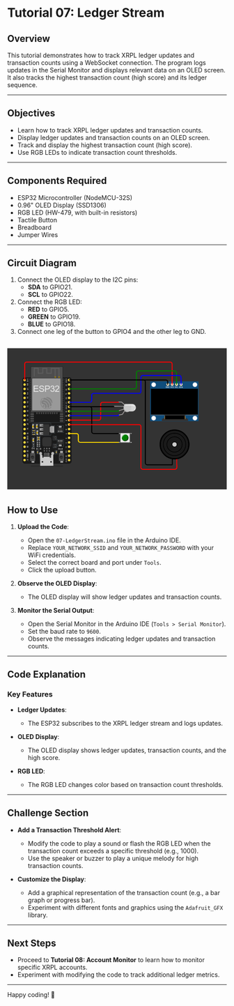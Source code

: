 # Tutorial 07: Ledger Stream

## Overview

This tutorial demonstrates how to track XRPL ledger updates and transaction counts using a WebSocket connection. The program logs updates in the Serial Monitor and displays relevant data on an OLED screen. It also tracks the highest transaction count (high score) and its ledger sequence.

---

## Objectives

- Learn how to track XRPL ledger updates and transaction counts.
- Display ledger updates and transaction counts on an OLED screen.
- Track and display the highest transaction count (high score).
- Use RGB LEDs to indicate transaction count thresholds.

---

## Components Required

- ESP32 Microcontroller (NodeMCU-32S)
- 0.96" OLED Display (SSD1306)
- RGB LED (HW-479, with built-in resistors)
- Tactile Button
- Breadboard
- Jumper Wires

---

## Circuit Diagram

1. Connect the OLED display to the I2C pins:
   - **SDA** to GPIO21.
   - **SCL** to GPIO22.
2. Connect the RGB LED:
   - **RED** to GPIO5.
   - **GREEN** to GPIO19.
   - **BLUE** to GPIO18.
3. Connect one leg of the button to GPIO4 and the other leg to GND.

![Circuit Diagram](https://github.com/Handy4ndy/ESP32-XRPL/blob/main/src/Developer_Kit/GettingStarted/devKitRef/Developer_Kit.png)
---

## How to Use

1. **Upload the Code**:
   - Open the `07-LedgerStream.ino` file in the Arduino IDE.
   - Replace `YOUR_NETWORK_SSID` and `YOUR_NETWORK_PASSWORD` with your WiFi credentials.
   - Select the correct board and port under `Tools`.
   - Click the upload button.

2. **Observe the OLED Display**:
   - The OLED display will show ledger updates and transaction counts.

3. **Monitor the Serial Output**:
   - Open the Serial Monitor in the Arduino IDE (`Tools > Serial Monitor`).
   - Set the baud rate to `9600`.
   - Observe the messages indicating ledger updates and transaction counts.

---

## Code Explanation

### Key Features

- **Ledger Updates**:
  - The ESP32 subscribes to the XRPL ledger stream and logs updates.

- **OLED Display**:
  - The OLED display shows ledger updates, transaction counts, and the high score.

- **RGB LED**:
  - The RGB LED changes color based on transaction count thresholds.

---

## Challenge Section

- **Add a Transaction Threshold Alert**:
  - Modify the code to play a sound or flash the RGB LED when the transaction count exceeds a specific threshold (e.g., 1000).
  - Use the speaker or buzzer to play a unique melody for high transaction counts.

- **Customize the Display**:
  - Add a graphical representation of the transaction count (e.g., a bar graph or progress bar).
  - Experiment with different fonts and graphics using the `Adafruit_GFX` library.

---

## Next Steps

- Proceed to **Tutorial 08: Account Monitor** to learn how to monitor specific XRPL accounts.
- Experiment with modifying the code to track additional ledger metrics.

---

Happy coding! 🚀
